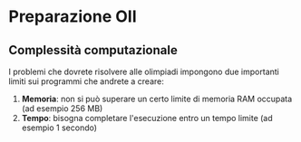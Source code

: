 # Preparazione OII
## Complessità computazionale
I problemi che dovrete risolvere alle olimpiadi impongono due importanti limiti sui programmi che andrete a creare:
1. **Memoria**: non si può superare un certo limite di memoria RAM occupata (ad esempio 256 MB)
2. **Tempo**: bisogna completare l'esecuzione entro un tempo limite (ad esempio 1 secondo)
